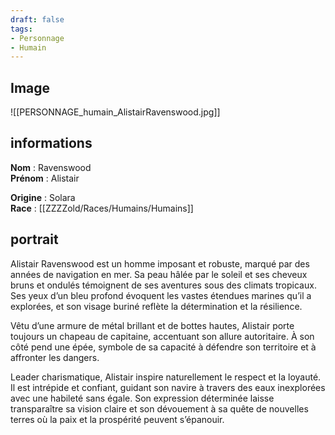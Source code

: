 ```yaml
---
draft: false
tags:
- Personnage
- Humain
---
```


## Image

![[PERSONNAGE_humain_AlistairRavenswood.jpg]]

## informations

**Nom** : Ravenswood  
**Prénom** : Alistair

**Origine** : Solara  
**Race** : [[ZZZZold/Races/Humains/Humains]]

## portrait

Alistair Ravenswood est un homme imposant et robuste, marqué par des années de navigation en mer. Sa peau hâlée par le soleil et ses cheveux bruns et ondulés témoignent de ses aventures sous des climats tropicaux. Ses yeux d’un bleu profond évoquent les vastes étendues marines qu’il a explorées, et son visage buriné reflète la détermination et la résilience.

Vêtu d’une armure de métal brillant et de bottes hautes, Alistair porte toujours un chapeau de capitaine, accentuant son allure autoritaire. À son côté pend une épée, symbole de sa capacité à défendre son territoire et à affronter les dangers.

Leader charismatique, Alistair inspire naturellement le respect et la loyauté. Il est intrépide et confiant, guidant son navire à travers des eaux inexplorées avec une habileté sans égale. Son expression déterminée laisse transparaître sa vision claire et son dévouement à sa quête de nouvelles terres où la paix et la prospérité peuvent s’épanouir.
